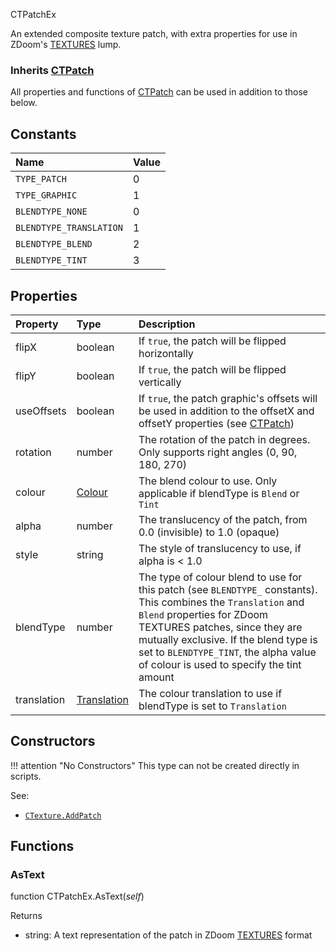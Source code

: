<article-head>CTPatchEx</article-head>

An extended composite texture patch, with extra properties for use in ZDoom's [TEXTURES](https://zdoom.org/wiki/TEXTURES) lump.

### Inherits <type>[CTPatch](CTPatch.md)</type>  
All properties and functions of <type>[CTPatch](CTPatch.md)</type> can be used in addition to those below.

## Constants

| Name | Value |
|:-----|:------|
`TYPE_PATCH` | 0
`TYPE_GRAPHIC` | 1
`BLENDTYPE_NONE` | 0
`BLENDTYPE_TRANSLATION` | 1
`BLENDTYPE_BLEND` | 2
`BLENDTYPE_TINT` | 3

## Properties

| Property | Type | Description |
|:---------|:-----|:------------|
<prop class="rw">flipX</prop> | <type>boolean</type> | If `true`, the patch will be flipped horizontally
<prop class="rw">flipY</prop> | <type>boolean</type> | If `true`, the patch will be flipped vertically
<prop class="rw">useOffsets</prop> | <type>boolean</type> | If `true`, the patch graphic's offsets will be used in addition to the <prop>offsetX</prop> and <prop>offsetY</prop> properties (see <type>[CTPatch](CTPatch.md)</type>)
<prop class="rw">rotation</prop> | <type>number</type> | The rotation of the patch in degrees. Only supports right angles (0, 90, 180, 270)
<prop class="rw">colour</prop> | <type>[Colour](../Colour.md)</type> | The blend colour to use. Only applicable if <prop>blendType</prop> is `Blend` or `Tint`
<prop class="rw">alpha</prop> | <type>number</type> | The translucency of the patch, from 0.0 (invisible) to 1.0 (opaque)
<prop class="rw">style</prop> | <type>string</type> | The style of translucency to use, if <prop>alpha</prop> is < 1.0
<prop class="rw">blendType</prop> | <type>number</type> | The type of colour blend to use for this patch (see `BLENDTYPE_` constants). This combines the `Translation` and `Blend` properties for ZDoom TEXTURES patches, since they are mutually exclusive. If the blend type is set to `BLENDTYPE_TINT`, the alpha value of <prop>colour</prop> is used to specify the tint amount
<prop class="rw">translation</prop> | <type>[Translation](../Translation/Translation.md)</type> | The colour translation to use if <prop>blendType</prop> is set to `Translation`

## Constructors

!!! attention "No Constructors"
    This type can not be created directly in scripts.

<listhead>See:</listhead>

* <code>[CTexture.AddPatch](CTexture.md#addpatch)</code>

## Functions

### AsText

<fdef>function <type>CTPatchEx</type>.<func>AsText</func>(<arg>*self*</arg>)</fdef>

<listhead>Returns</listhead>

* <type>string</type>: A text representation of the patch in ZDoom [TEXTURES](https://zdoom.org/wiki/TEXTURES) format
